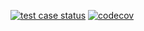 [![test case status](https://api.travis-ci.com/shovanmaity/sample-problems.svg?branch=master)](https://travis-ci.com/shovanmaity/sample-problems)
[![codecov](https://codecov.io/gh/shovanmaity/sample-problems/branch/master/graph/badge.svg)](https://codecov.io/gh/shovanmaity/sample-problems)
